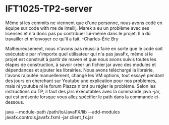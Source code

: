 # IFT1025-TP2-server

Même si les commits ne viennent que d'une personne, nous avons codé en équipe sur code with me de intellij. Marek a eu un problème avec ses licenses et n'a donc pas pu contribuer lui-même dans le projet. Il a dû travailler et m'envoyer ce qu'il a fait. 
-Charles-Éric Bry

Malheureusement, nous n'avons pas réussi à faire en sorte que le code soit exécutable par n'importe quel utilisateur qui n'a pas javaFx, même si le projet est construit à partir de maven et que nous avons suivis toutes les étapes de construction, à savoir créer un fichier jar avec des modules et dépendances et ajouter les librairies. Nous avons téléchargé la librairie, l'avons rajoutée manuellement, changé les VM options, tout essayé pendant des jours en cherchant sur Youtube une explication pour nos problèmes, mais ni youtube ni le forum Piazza n'ont pu régler le problème. Selon les instructions du TP, il faut des jars éxécutables avec la commande java -jar, qui est présente lorsque vous allez spécifier le path dans la commande ci-dessous. 

java --module-path /path/to/JavaFX/lib --add-modules
 javafx.controls,javafx.fxml -jar client_fx.jar 

